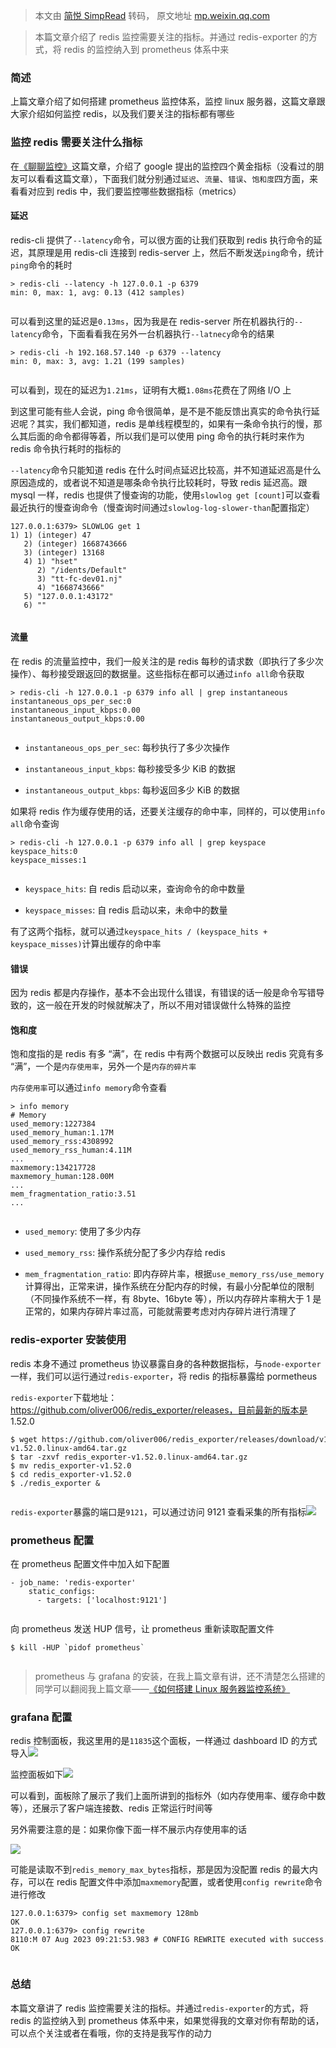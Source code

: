 > 本文由 [简悦 SimpRead](http://ksria.com/simpread/) 转码， 原文地址 [mp.weixin.qq.com](https://mp.weixin.qq.com/s/Y6ygx8ewZOqIlapGrVhD8w)

> 本篇文章介绍了 redis 监控需要关注的指标。并通过 redis-exporter 的方式，将 redis 的监控纳入到 prometheus 体系中来

### 简述

上篇文章介绍了如何搭建 prometheus 监控体系，监控 linux 服务器，这篇文章跟大家介绍如何监控 redis，以及我们要关注的指标都有哪些

### 监控 redis 需要关注什么指标

在[《聊聊监控》](http://mp.weixin.qq.com/s?__biz=MzU2NzkzOTQzNQ==&mid=2247484193&idx=1&sn=fd11411644476f5769c96af5b03ec8c6&chksm=fc94db25cbe35233e942227df4d7e6cd78f5318b904209aae73832b67bb1040388a432d26103&scene=21#wechat_redirect)这篇文章，介绍了 google 提出的监控四个黄金指标（没看过的朋友可以看看这篇文章），下面我们就分别通过`延迟`、`流量`、`错误`、`饱和度`四方面，来看看对应到 redis 中，我们要监控哪些数据指标（metrics）

#### 延迟

redis-cli 提供了`--latency`命令，可以很方面的让我们获取到 redis 执行命令的延迟，其原理是用 redis-cli 连接到 redis-server 上，然后不断发送`ping`命令，统计`ping`命令的耗时

```
> redis-cli --latency -h 127.0.0.1 -p 6379
min: 0, max: 1, avg: 0.13 (412 samples)


```

可以看到这里的延迟是`0.13ms`，因为我是在 redis-server 所在机器执行的`--latency`命令，下面看看我在另外一台机器执行`--latnecy`命令的结果

```
> redis-cli -h 192.168.57.140 -p 6379 --latency
min: 0, max: 3, avg: 1.21 (199 samples)


```

可以看到，现在的延迟为`1.21ms`，证明有大概`1.08ms`花费在了网络 I/O 上

到这里可能有些人会说，ping 命令很简单，是不是不能反馈出真实的命令执行延迟呢？其实，我们都知道，redis 是单线程模型的，如果有一条命令执行的慢，那么其后面的命令都得等着，所以我们是可以使用 ping 命令的执行耗时来作为 redis 命令执行耗时的指标的

`--latency`命令只能知道 redis 在什么时间点延迟比较高，并不知道延迟高是什么原因造成的，或者说不知道是哪条命令执行比较耗时，导致 redis 延迟高。跟 mysql 一样，redis 也提供了慢查询的功能，使用`slowlog get [count]`可以查看最近执行的慢查询命令（慢查询时间通过`slowlog-log-slower-than`配置指定）

```
127.0.0.1:6379> SLOWLOG get 1
1) 1) (integer) 47
   2) (integer) 1668743666
   3) (integer) 13168
   4) 1) "hset"
      2) "/idents/Default"
      3) "tt-fc-dev01.nj"
      4) "1668743666"
   5) "127.0.0.1:43172"
   6) ""


```

#### 流量

在 redis 的流量监控中，我们一般关注的是 redis 每秒的请求数（即执行了多少次操作）、每秒接受跟返回的数据量。这些指标在都可以通过`info all`命令获取

```
> redis-cli -h 127.0.0.1 -p 6379 info all | grep instantaneous
instantaneous_ops_per_sec:0
instantaneous_input_kbps:0.00
instantaneous_output_kbps:0.00


```

*   `instantaneous_ops_per_sec`: 每秒执行了多少次操作
    
*   `instantaneous_input_kbps`: 每秒接受多少 KiB 的数据
    
*   `instantaneous_output_kbps`: 每秒返回多少 KiB 的数据
    

如果将 redis 作为缓存使用的话，还要关注缓存的命中率，同样的，可以使用`info all`命令查询

```
> redis-cli -h 127.0.0.1 -p 6379 info all | grep keyspace
keyspace_hits:0
keyspace_misses:1


```

*   `keyspace_hits`: 自 redis 启动以来，查询命令的命中数量
    
*   `keyspace_misses`: 自 redis 启动以来，未命中的数量
    

有了这两个指标，就可以通过`keyspace_hits / (keyspace_hits + keyspace_misses)`计算出缓存的命中率

#### 错误

因为 redis 都是内存操作，基本不会出现什么错误，有错误的话一般是命令写错导致的，这一般在开发的时候就解决了，所以不用对错误做什么特殊的监控

#### 饱和度

饱和度指的是 redis 有多 “满”，在 redis 中有两个数据可以反映出 redis 究竟有多 “满”，一个是`内存使用率`，另外一个是`内存的碎片率`

`内存使用率`可以通过`info memory`命令查看

```
> info memory 
# Memory
used_memory:1227384
used_memory_human:1.17M
used_memory_rss:4308992
used_memory_rss_human:4.11M
...
maxmemory:134217728
maxmemory_human:128.00M
...
mem_fragmentation_ratio:3.51
...


```

*   `used_memory`: 使用了多少内存
    
*   `used_memory_rss`: 操作系统分配了多少内存给 redis
    
*   `mem_fragmentation_ratio`: 即内存碎片率，根据`use_memory_rss/use_memory`计算得出，正常来讲，操作系统在分配内存的时候，有最小分配单位的限制（不同操作系统不一样，有 8byte、16byte 等），所以内存碎片率稍大于 1 是正常的，如果内存碎片率过高，可能就需要考虑对内存碎片进行清理了
    

### redis-exporter 安装使用

redis 本身不通过 prometheus 协议暴露自身的各种数据指标，与`node-exporter`一样，我们可以运行通过`redis-exporter`，将 redis 的指标暴露给 pormetheus

`redis-exporter`下载地址：https://github.com/oliver006/redis_exporter/releases，目前最新的版本是 1.52.0

```
$ wget https://github.com/oliver006/redis_exporter/releases/download/v1.52.0/redis_exporter-v1.52.0.linux-amd64.tar.gz
$ tar -zxvf redis_exporter-v1.52.0.linux-amd64.tar.gz
$ mv redis_exporter-v1.52.0
$ cd redis_exporter-v1.52.0
$ ./redis_exporter &


```

`redis-exporter`暴露的端口是`9121`，可以通过访问 9121 查看采集的所有指标![](https://mmbiz.qpic.cn/mmbiz_png/clfPRsQo4DShiaYiaia0PvBKtAxSna1fU1ooXAAiawDicqSpnib7p0HiaMquWy8HKPUFEUCfZL53kRASiauyUdSFLWjuAA/640?wx_fmt=png)

### prometheus 配置

在 prometheus 配置文件中加入如下配置

```
- job_name: 'redis-exporter'
    static_configs:
      - targets: ['localhost:9121']


```

向 prometheus 发送 HUP 信号，让 prometheus 重新读取配置文件

```
$ kill -HUP `pidof prometheus`


```

> prometheus 与 grafana 的安装，在我上篇文章有讲，还不清楚怎么搭建的同学可以翻阅我上篇文章——[《如何搭建 Linux 服务器监控系统》](http://mp.weixin.qq.com/s?__biz=MzU2NzkzOTQzNQ==&mid=2247484208&idx=1&sn=d4f308638b791535ad3b882f9d51a02f&chksm=fc94db34cbe35222b0e4e1c5c48d5854cfdbc7d9f00b482cd5b170750f2db817ffb96a8be2ab&scene=21#wechat_redirect)

### grafana 配置

redis 控制面板，我这里用的是`11835`这个面板，一样通过 dashboard ID 的方式导入![](https://mmbiz.qpic.cn/mmbiz_png/clfPRsQo4DShiaYiaia0PvBKtAxSna1fU1ooslL2ZayyVUnIv81P7LGPWicVa7MYW7lJ0hia9jUMeDAL7JVoOQgI4tg/640?wx_fmt=png)

监控面板如下![](https://mmbiz.qpic.cn/mmbiz_png/clfPRsQo4DShiaYiaia0PvBKtAxSna1fU1oJdFzAX0dFWtI7MF9J7HO2cEI3f42TJtibaiaWNoNWQncmpXRibwmJwic3g/640?wx_fmt=png)

可以看到，面板除了展示了我们上面所讲到的指标外（如内存使用率、缓存命中数等），还展示了客户端连接数、redis 正常运行时间等

另外需要注意的是：如果你像下面一样不展示内存使用率的话

![](https://mmbiz.qpic.cn/mmbiz_png/clfPRsQo4DShiaYiaia0PvBKtAxSna1fU1oJSIPyDexMZ8cWeUjXeFnicWIIzR7eRo4aMSVpkPyzFM3cNwKn3ZTRbw/640?wx_fmt=png)

可能是读取不到`redis_memory_max_bytes`指标，那是因为没配置 redis 的最大内存，可以在 redis 配置文件中添加`maxmemory`配置，或者使用`config rewrite`命令进行修改

```
127.0.0.1:6379> config set maxmemory 128mb
OK
127.0.0.1:6379> config rewrite
8110:M 07 Aug 2023 09:21:53.983 # CONFIG REWRITE executed with success.
OK


```

### 总结

本篇文章讲了 redis 监控需要关注的指标。并通过`redis-exporter`的方式，将 redis 的监控纳入到 prometheus 体系中来，如果觉得我的文章对你有帮助的话，可以点个关注或者在看哦，你的支持是我写作的动力